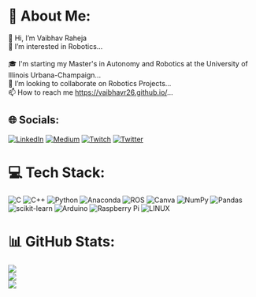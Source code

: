 # 💫 About Me:
👋 Hi, I’m Vaibhav Raheja<br>👀 I’m interested in Robotics...<br><!--🌱 I’m currently learning Computer Engineering...!--><br>🎓 I'm starting my Master's in Autonomy and Robotics at the University of Illinois Urbana-Champaign...<br>💞️ I’m looking to collaborate on Robotics Projects...<br>📫 How to reach me https://vaibhavr26.github.io/...


## 🌐 Socials:
[![LinkedIn](https://img.shields.io/badge/LinkedIn-%230077B5.svg?logo=linkedin&logoColor=white)](https://linkedin.com/in/linkedin.com/in/vaibhav-raheja/) [![Medium](https://img.shields.io/badge/Medium-12100E?logo=medium&logoColor=white)](https://medium.com/@medium.com/@vaibhavraheja32) [![Twitch](https://img.shields.io/badge/Twitch-%239146FF.svg?logo=Twitch&logoColor=white)](https://twitch.tv/www.twitch.tv/vectorxr26) [![Twitter](https://img.shields.io/badge/Twitter-%231DA1F2.svg?logo=Twitter&logoColor=white)](https://twitter.com/twitter.com/vaibhavraheja5) 

# 💻 Tech Stack:
![C](https://img.shields.io/badge/c-%2300599C.svg?style=for-the-badge&logo=c&logoColor=white) ![C++](https://img.shields.io/badge/c++-%2300599C.svg?style=for-the-badge&logo=c%2B%2B&logoColor=white) ![Python](https://img.shields.io/badge/python-3670A0?style=for-the-badge&logo=python&logoColor=ffdd54) ![Anaconda](https://img.shields.io/badge/Anaconda-%2344A833.svg?style=for-the-badge&logo=anaconda&logoColor=white) ![ROS](https://img.shields.io/badge/ros-%230A0FF9.svg?style=for-the-badge&logo=ros&logoColor=white) ![Canva](https://img.shields.io/badge/Canva-%2300C4CC.svg?style=for-the-badge&logo=Canva&logoColor=white) ![NumPy](https://img.shields.io/badge/numpy-%23013243.svg?style=for-the-badge&logo=numpy&logoColor=white) ![Pandas](https://img.shields.io/badge/pandas-%23150458.svg?style=for-the-badge&logo=pandas&logoColor=white) ![scikit-learn](https://img.shields.io/badge/scikit--learn-%23F7931E.svg?style=for-the-badge&logo=scikit-learn&logoColor=white) ![Arduino](https://img.shields.io/badge/-Arduino-00979D?style=for-the-badge&logo=Arduino&logoColor=white) ![Raspberry Pi](https://img.shields.io/badge/-RaspberryPi-C51A4A?style=for-the-badge&logo=Raspberry-Pi) ![LINUX](https://img.shields.io/badge/Linux-FCC624?style=for-the-badge&logo=linux&logoColor=black)
# 📊 GitHub Stats:
![](https://github-readme-stats.vercel.app/api?username=Vaibhavr26&theme=dark&hide_border=true&include_all_commits=true&count_private=true)<br/>
![](https://github-readme-streak-stats.herokuapp.com/?user=Vaibhavr26&theme=dark&hide_border=true)<br/>
![](https://github-readme-stats.vercel.app/api/top-langs/?username=Vaibhavr26&theme=dark&hide_border=true&include_all_commits=true&count_private=true&layout=compact)

<!-- Proudly created with GPRM ( https://gprm.itsvg.in ) -->
<!---
Vaibhavr26/Vaibhavr26 is a ✨ special ✨ repository because its `README.md` (this file) appears on your GitHub profile.
You can click the Preview link to take a look at your changes.
--->
